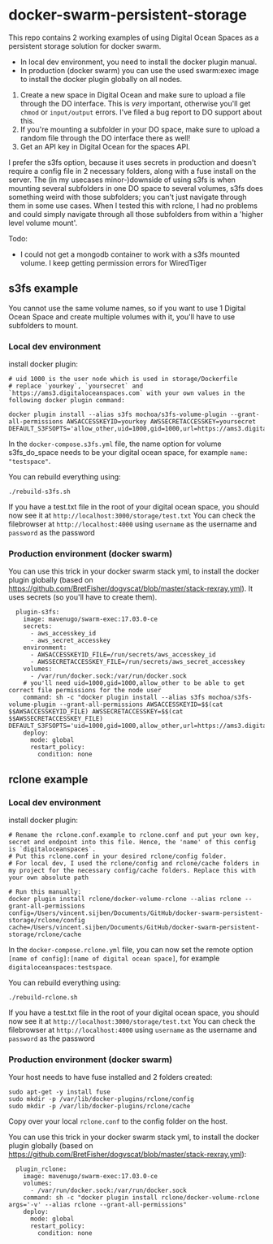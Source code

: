 # docker-swarm-persistent-storage
This repo contains 2 working examples of using Digital Ocean Spaces as a persistent storage solution for docker swarm. 

- In local dev environment, you need to install the docker plugin manual. 
- In production (docker swarm) you can use the used swarm:exec image to install the docker plugin globally on all nodes.

1. Create a new space in Digital Ocean and make sure to upload a file through the DO interface. This is *very* important, otherwise you'll get ```chmod``` or ```input/output``` errors. I've filed a bug report to DO support about this.
2. If you're mounting a subfolder in your DO space, make sure to upload a random file through the DO interface there as well! 
3. Get an API key in Digital Ocean for the spaces API.

I prefer the s3fs option, because it uses secrets in production and doesn't require a config file in 2 necessary folders, along with a fuse install on the server.
The (in my usecases minor-)downside of using s3fs is when mounting several subfolders in one DO space to several volumes, s3fs does something weird with those subfolders; you can't just navigate through them in some use cases. 
When I tested this with rclone, I had no problems and could simply navigate through all those subfolders from within a 'higher level volume mount'. 

Todo:
- I could not get a mongodb container to work with a s3fs mounted volume. I keep getting permission errors for WiredTiger

## s3fs example
You cannot use the same volume names, so if you want to use 1 Digital Ocean Space and create multiple volumes with it, you'll have to use subfolders to mount.


### Local dev environment

install docker plugin:
```
# uid 1000 is the user node which is used in storage/Dockerfile
# replace `yourkey`, `yoursecret` and `https://ams3.digitaloceanspaces.com` with your own values in the following docker plugin command:

docker plugin install --alias s3fs mochoa/s3fs-volume-plugin --grant-all-permissions AWSACCESSKEYID=yourkey AWSSECRETACCESSKEY=yoursecret DEFAULT_S3FSOPTS='allow_other,uid=1000,gid=1000,url=https://ams3.digitaloceanspaces.com,use_path_request_style,nomultipart'
```
In the `docker-compose.s3fs.yml` file, the name option for volume s3fs_do_space needs to be your digital ocean space, for example `name: "testspace"`.

You can rebuild everything using:
```
./rebuild-s3fs.sh
```

If you have a test.txt file in the root of your digital ocean space, you should now see it at
`http://localhost:3000/storage/test.txt`
You can check the filebrowser at `http://localhost:4000` using `username` as the username and `password` as the password

### Production environment (docker swarm)

You can use this trick in your docker swarm stack yml, to install the docker plugin globally (based on https://github.com/BretFisher/dogvscat/blob/master/stack-rexray.yml).
It uses secrets (so you'll have to create them).

```
  plugin-s3fs:
    image: mavenugo/swarm-exec:17.03.0-ce
    secrets:
      - aws_accesskey_id
      - aws_secret_accesskey
    environment:
      - AWSACCESSKEYID_FILE=/run/secrets/aws_accesskey_id
      - AWSSECRETACCESSKEY_FILE=/run/secrets/aws_secret_accesskey
    volumes:
      - /var/run/docker.sock:/var/run/docker.sock
    # you'll need uid=1000,gid=1000,allow_other to be able to get correct file permissions for the node user
    command: sh -c "docker plugin install --alias s3fs mochoa/s3fs-volume-plugin --grant-all-permissions AWSACCESSKEYID=$$(cat $$AWSACCESSKEYID_FILE) AWSSECRETACCESSKEY=$$(cat $$AWSSECRETACCESSKEY_FILE) DEFAULT_S3FSOPTS='uid=1000,gid=1000,allow_other,url=https://ams3.digitaloceanspaces.com,use_path_request_style,nomultipart'"
    deploy:
      mode: global
      restart_policy:
        condition: none
```

## rclone example

### Local dev environment

install docker plugin:
```
# Rename the rclone.conf.example to rclone.conf and put your own key, secret and endpoint into this file. Hence, the 'name' of this config is `digitaloceanspaces`.
# Put this rclone.conf in your desired rclone/config folder.
# For local dev, I used the rclone/config and rclone/cache folders in my project for the necessary config/cache folders. Replace this with your own absolute path

# Run this manually:
docker plugin install rclone/docker-volume-rclone --alias rclone --grant-all-permissions config=/Users/vincent.sijben/Documents/GitHub/docker-swarm-persistent-storage/rclone/config cache=/Users/vincent.sijben/Documents/GitHub/docker-swarm-persistent-storage/rclone/cache
```
In the `docker-compose.rclone.yml` file, you can now set the remote option `[name of config]:[name of digital ocean space]`, for example `digitaloceanspaces:testspace`.

You can rebuild everything using:
```
./rebuild-rclone.sh
```

If you have a test.txt file in the root of your digital ocean space, you should now see it at
`http://localhost:3000/storage/test.txt`
You can check the filebrowser at `http://localhost:4000` using `username` as the username and `password` as the password

### Production environment (docker swarm)

Your host needs to have fuse installed and 2 folders created:
```
sudo apt-get -y install fuse
sudo mkdir -p /var/lib/docker-plugins/rclone/config
sudo mkdir -p /var/lib/docker-plugins/rclone/cache
```
Copy over your local `rclone.conf` to the config folder on the host.

You can use this trick in your docker swarm stack yml, to install the docker plugin globally (based on https://github.com/BretFisher/dogvscat/blob/master/stack-rexray.yml):
```
  plugin_rclone:
    image: mavenugo/swarm-exec:17.03.0-ce
    volumes:
      - /var/run/docker.sock:/var/run/docker.sock
    command: sh -c "docker plugin install rclone/docker-volume-rclone args='-v' --alias rclone --grant-all-permissions"
    deploy:
      mode: global
      restart_policy:
        condition: none
```
